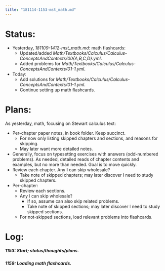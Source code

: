 ```yaml
---
title: "181114-1153-mst_math.md"
---
```


# Status:

- Yesterday, _181109-1412-mst_math.md_: math flashcards:
  - Updated/added _Math/Textbooks/Calculus/Calculus-ConceptsAndContexts/00{A,B,C,D}.yml_.
  - Added problems for _Math/Textbooks/Calculus/Calculus-ConceptsAndContexts/01-1.yml_.
- Today:
  - Add solutions for _Math/Textbooks/Calculus/Calculus-ConceptsAndContexts/01-1.yml_.
  - Continue setting up math flashcards.


# Plans:

As yesterday, math, focusing on Stewart calculus text:
- Per-chapter paper notes, in book folder. Keep succinct.
  - For now only listing skipped chapters and sections, and reasons for skipping.
  - May later want more detailed notes.
- Generally, focus on typesetting exercises with answers (odd-numbered problems). As needed, detailed reads of chapter contents and examples, but no more than needed. Goal is to move quickly.
- Review each chapter. Any I can skip wholesale?
  - Take note of skipped chapters; may later discover I need to study skipped chapters.
- Per-chapter:
  - Review each sections.
  - Any I can skip wholesale?
    - If so, assume can also skip related problems.
    - Take note of skipped sections; may later discover I need to study skipped sections.
  - For not-skipped sections, load relevant problems into flashcards.


# Log:

##### 1153: Start; status/thoughts/plans.

##### 1159: Loading math flashcards.
